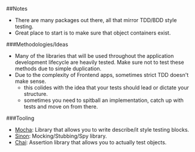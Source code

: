 ##Notes

* There are many packages out there, all that mirror TDD/BDD style testing.
* Great place to start is to make sure that object containers exist.

###Methodologies/Ideas

* Many of the libraries that will be used throughout the application development
lifecycle are heavily tested. Make sure not to test these methods due to simple duplication.
* Due to the complexity of Frontend apps, sometimes strict TDD doesn't make sense.
  * this colides with the idea that your tests should lead or dictate your structure.
  * sometimes you need to spitball an implementation, catch up with tests and move on from there.

###Tooling

* [Mocha][1]: Library that allows you to write describe/it style testing blocks.
* [Sinon][2]: Mocking/Stubbing/Spy library.
* [Chai][1]: Assertion library that allows you to actually test objects.

[1]: '/MochaJs'
[2]: '/SinonJs'